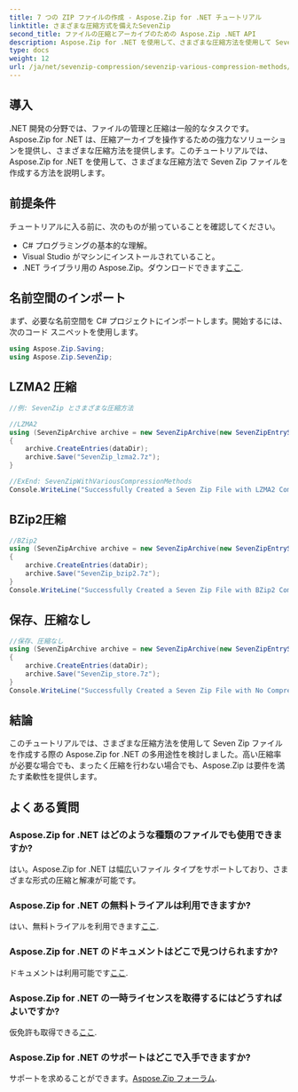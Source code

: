 ```yaml
---
title: 7 つの ZIP ファイルの作成 - Aspose.Zip for .NET チュートリアル
linktitle: さまざまな圧縮方式を備えたSevenZip
second_title: ファイルの圧縮とアーカイブのための Aspose.Zip .NET API
description: Aspose.Zip for .NET を使用して、さまざまな圧縮方法を使用して Seven Zip ファイルを作成する方法を学びます。 LZMA2、BZip2、およびストア (圧縮なし) の簡単な手順。
type: docs
weight: 12
url: /ja/net/sevenzip-compression/sevenzip-various-compression-methods/
---
```


## 導入

.NET 開発の分野では、ファイルの管理と圧縮は一般的なタスクです。 Aspose.Zip for .NET は、圧縮アーカイブを操作するための強力なソリューションを提供し、さまざまな圧縮方法を提供します。このチュートリアルでは、Aspose.Zip for .NET を使用して、さまざまな圧縮方法で Seven Zip ファイルを作成する方法を説明します。

## 前提条件

チュートリアルに入る前に、次のものが揃っていることを確認してください。

- C# プログラミングの基本的な理解。
- Visual Studio がマシンにインストールされていること。
-  .NET ライブラリ用の Aspose.Zip。ダウンロードできます[ここ](https://releases.aspose.com/zip/net/).

## 名前空間のインポート

まず、必要な名前空間を C# プロジェクトにインポートします。開始するには、次のコード スニペットを使用します。

```csharp
using Aspose.Zip.Saving;
using Aspose.Zip.SevenZip;
```

## LZMA2 圧縮

```csharp
//例: SevenZip とさまざまな圧縮方法

//LZMA2
using (SevenZipArchive archive = new SevenZipArchive(new SevenZipEntrySettings(new SevenZipLZMA2CompressionSettings())))
{
    archive.CreateEntries(dataDir);
    archive.Save("SevenZip_lzma2.7z");
}

//ExEnd: SevenZipWithVariousCompressionMethods
Console.WriteLine("Successfully Created a Seven Zip File with LZMA2 Compression");
```

## BZip2圧縮

```csharp
//BZip2
using (SevenZipArchive archive = new SevenZipArchive(new SevenZipEntrySettings(new SevenZipBZip2CompressionSettings())))
{
    archive.CreateEntries(dataDir);
    archive.Save("SevenZip_bzip2.7z");
}
Console.WriteLine("Successfully Created a Seven Zip File with BZip2 Compression");
```

## 保存、圧縮なし

```csharp
//保存、圧縮なし
using (SevenZipArchive archive = new SevenZipArchive(new SevenZipEntrySettings(new SevenZipStoreCompressionSettings())))
{
    archive.CreateEntries(dataDir);
    archive.Save("SevenZip_store.7z");
}
Console.WriteLine("Successfully Created a Seven Zip File with No Compression (Store)");
```

## 結論

このチュートリアルでは、さまざまな圧縮方法を使用して Seven Zip ファイルを作成する際の Aspose.Zip for .NET の多用途性を検討しました。高い圧縮率が必要な場合でも、まったく圧縮を行わない場合でも、Aspose.Zip は要件を満たす柔軟性を提供します。

## よくある質問

### Aspose.Zip for .NET はどのような種類のファイルでも使用できますか?
はい。Aspose.Zip for .NET は幅広いファイル タイプをサポートしており、さまざまな形式の圧縮と解凍が可能です。

### Aspose.Zip for .NET の無料トライアルは利用できますか?
はい、無料トライアルを利用できます[ここ](https://releases.aspose.com/).

### Aspose.Zip for .NET のドキュメントはどこで見つけられますか?
ドキュメントは利用可能です[ここ](https://reference.aspose.com/zip/net/).

### Aspose.Zip for .NET の一時ライセンスを取得するにはどうすればよいですか?
仮免許も取得できる[ここ](https://purchase.aspose.com/temporary-license/).

### Aspose.Zip for .NET のサポートはどこで入手できますか?
サポートを求めることができます。[Aspose.Zip フォーラム](https://forum.aspose.com/c/zip/37).

